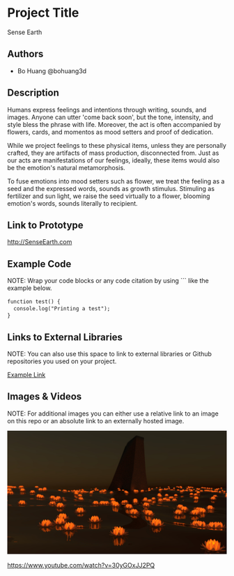 # Project Title
Sense Earth

## Authors
- Bo Huang @bohuang3d

## Description
Humans express feelings and intentions through writing, sounds, and images. Anyone can utter 'come back soon', but the tone, intensity, and style bless the phrase with life. Moreover, the act is often accompanied by flowers, cards, and momentos as mood setters and proof of dedication.

While we project feelings to these physical items, unless they are personally crafted, they are artifacts of mass production, disconnected from. Just as our acts are manifestations of our feelings, ideally, these items would also be the emotion's natural metamorphosis.

To fuse emotions into mood setters such as flower, we treat the feeling as a seed and the expressed words, sounds as growth stimulus. Stimuling as fertilizer and sun light, we raise the seed virtually to a flower, blooming emotion's words, sounds literally to recipient.


## Link to Prototype
http://SenseEarth.com


## Example Code
NOTE: Wrap your code blocks or any code citation by using ``` like the example below.
```
function test() {
  console.log("Printing a test");
}
```
## Links to External Libraries
 NOTE: You can also use this space to link to external libraries or Github repositories you used on your project.

[Example Link](http://www.google.com "Example Link")

## Images & Videos
NOTE: For additional images you can either use a relative link to an image on this repo or an absolute link to an externally hosted image.

![Example Image](project_images/cover.jpg?raw=true "Example Image")

https://www.youtube.com/watch?v=30yGOxJJ2PQ
